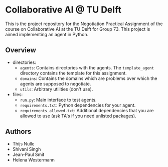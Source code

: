 # Collaborative AI @ TU Delft
This is the project repository for the Negotiation Practical Assignment of the course on Collaborative AI at the TU Delft for Group 73. This project is aimed implementing an agent in Python.

## Overview
- directories:
    - `agents`: Contains directories with the agents. The `template_agent` directory contains the template for this assignment.
    - `domains`: Contains the domains which are problems over which the agents are supposed to negotiate.
    - `utils`: Arbitrary utilities (don't use).
- files:
    - `run.py`: Main interface to test agents.
    - `requirements.txt`: Python dependencies for your agent.
    - `requirements_allowed.txt`: Additional dependencies that you are allowed to use (ask TA's if you need unlisted packages).

## Authors
- Thijs Nulle
- Shivani Singh
- Jean-Paul Smit
- Helena Westermann
